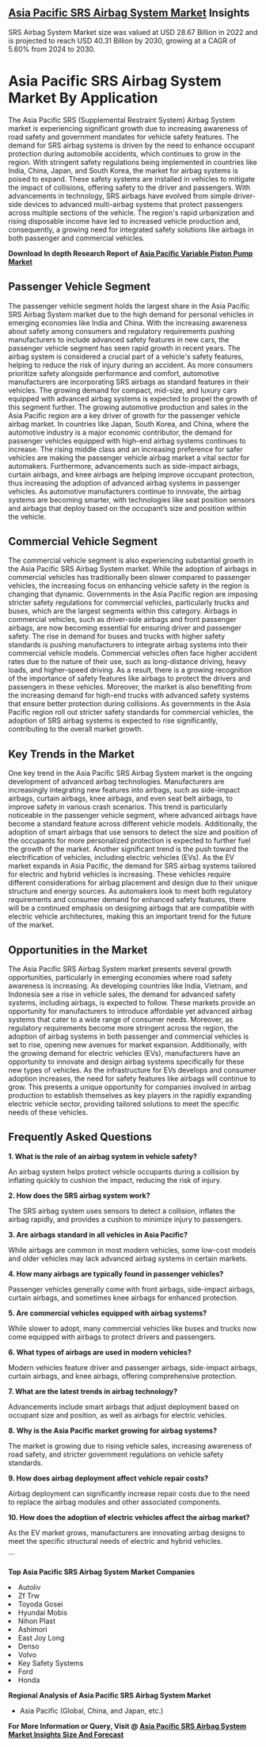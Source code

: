 <h2><a href="https://www.verifiedmarketreports.com/download-sample/?rid=121998&amp;utm_source=Github-Feb&amp;utm_medium=219" target="_blank">Asia Pacific SRS Airbag System Market</a> Insights</h2><p>SRS Airbag System Market size was valued at USD 28.67 Billion in 2022 and is projected to reach USD 40.31 Billion by 2030, growing at a CAGR of 5.60% from 2024 to 2030.</p><p><h1>Asia Pacific SRS Airbag System Market By Application</h1> <p>The Asia Pacific SRS (Supplemental Restraint System) Airbag System market is experiencing significant growth due to increasing awareness of road safety and government mandates for vehicle safety features. The demand for SRS airbag systems is driven by the need to enhance occupant protection during automobile accidents, which continues to grow in the region. With stringent safety regulations being implemented in countries like India, China, Japan, and South Korea, the market for airbag systems is poised to expand. These safety systems are installed in vehicles to mitigate the impact of collisions, offering safety to the driver and passengers. With advancements in technology, SRS airbags have evolved from simple driver-side devices to advanced multi-airbag systems that protect passengers across multiple sections of the vehicle. The region's rapid urbanization and rising disposable income have led to increased vehicle production and, consequently, a growing need for integrated safety solutions like airbags in both passenger and commercial vehicles. <p><strong>Download In depth Research Report of <a href="https://www.verifiedmarketreports.com/download-sample/?rid=236118&amp;utm_source=Pulse-Dec&amp;utm_medium=219" target="_blank">Asia Pacific Variable Piston Pump Market</a></strong></p> </p> <h2>Passenger Vehicle Segment</h2> <p>The passenger vehicle segment holds the largest share in the Asia Pacific SRS Airbag System market due to the high demand for personal vehicles in emerging economies like India and China. With the increasing awareness about safety among consumers and regulatory requirements pushing manufacturers to include advanced safety features in new cars, the passenger vehicle segment has seen rapid growth in recent years. The airbag system is considered a crucial part of a vehicle's safety features, helping to reduce the risk of injury during an accident. As more consumers prioritize safety alongside performance and comfort, automotive manufacturers are incorporating SRS airbags as standard features in their vehicles. The growing demand for compact, mid-size, and luxury cars equipped with advanced airbag systems is expected to propel the growth of this segment further. The growing automotive production and sales in the Asia Pacific region are a key driver of growth for the passenger vehicle airbag market. In countries like Japan, South Korea, and China, where the automotive industry is a major economic contributor, the demand for passenger vehicles equipped with high-end airbag systems continues to increase. The rising middle class and an increasing preference for safer vehicles are making the passenger vehicle airbag market a vital sector for automakers. Furthermore, advancements such as side-impact airbags, curtain airbags, and knee airbags are helping improve occupant protection, thus increasing the adoption of advanced airbag systems in passenger vehicles. As automotive manufacturers continue to innovate, the airbag systems are becoming smarter, with technologies like seat position sensors and airbags that deploy based on the occupant’s size and position within the vehicle. <h2>Commercial Vehicle Segment</h2> <p>The commercial vehicle segment is also experiencing substantial growth in the Asia Pacific SRS Airbag System market. While the adoption of airbags in commercial vehicles has traditionally been slower compared to passenger vehicles, the increasing focus on enhancing vehicle safety in the region is changing that dynamic. Governments in the Asia Pacific region are imposing stricter safety regulations for commercial vehicles, particularly trucks and buses, which are the largest segments within this category. Airbags in commercial vehicles, such as driver-side airbags and front passenger airbags, are now becoming essential for ensuring driver and passenger safety. The rise in demand for buses and trucks with higher safety standards is pushing manufacturers to integrate airbag systems into their commercial vehicle models. Commercial vehicles often face higher accident rates due to the nature of their use, such as long-distance driving, heavy loads, and higher-speed driving. As a result, there is a growing recognition of the importance of safety features like airbags to protect the drivers and passengers in these vehicles. Moreover, the market is also benefiting from the increasing demand for high-end trucks with advanced safety systems that ensure better protection during collisions. As governments in the Asia Pacific region roll out stricter safety standards for commercial vehicles, the adoption of SRS airbag systems is expected to rise significantly, contributing to the overall market growth. <h2>Key Trends in the Market</h2> <p>One key trend in the Asia Pacific SRS Airbag System market is the ongoing development of advanced airbag technologies. Manufacturers are increasingly integrating new features into airbags, such as side-impact airbags, curtain airbags, knee airbags, and even seat belt airbags, to improve safety in various crash scenarios. This trend is particularly noticeable in the passenger vehicle segment, where advanced airbags have become a standard feature across different vehicle models. Additionally, the adoption of smart airbags that use sensors to detect the size and position of the occupants for more personalized protection is expected to further fuel the growth of the market. Another significant trend is the push toward the electrification of vehicles, including electric vehicles (EVs). As the EV market expands in Asia Pacific, the demand for SRS airbag systems tailored for electric and hybrid vehicles is increasing. These vehicles require different considerations for airbag placement and design due to their unique structure and energy sources. As automakers look to meet both regulatory requirements and consumer demand for enhanced safety features, there will be a continued emphasis on designing airbags that are compatible with electric vehicle architectures, making this an important trend for the future of the market. <h2>Opportunities in the Market</h2> <p>The Asia Pacific SRS Airbag System market presents several growth opportunities, particularly in emerging economies where road safety awareness is increasing. As developing countries like India, Vietnam, and Indonesia see a rise in vehicle sales, the demand for advanced safety systems, including airbags, is expected to follow. These markets provide an opportunity for manufacturers to introduce affordable yet advanced airbag systems that cater to a wide range of consumer needs. Moreover, as regulatory requirements become more stringent across the region, the adoption of airbag systems in both passenger and commercial vehicles is set to rise, opening new avenues for market expansion. Additionally, with the growing demand for electric vehicles (EVs), manufacturers have an opportunity to innovate and design airbag systems specifically for these new types of vehicles. As the infrastructure for EVs develops and consumer adoption increases, the need for safety features like airbags will continue to grow. This presents a unique opportunity for companies involved in airbag production to establish themselves as key players in the rapidly expanding electric vehicle sector, providing tailored solutions to meet the specific needs of these vehicles. <h2>Frequently Asked Questions</h2> <p><strong>1. What is the role of an airbag system in vehicle safety?</strong></p> <p>An airbag system helps protect vehicle occupants during a collision by inflating quickly to cushion the impact, reducing the risk of injury.</p> <p><strong>2. How does the SRS airbag system work?</strong></p> <p>The SRS airbag system uses sensors to detect a collision, inflates the airbag rapidly, and provides a cushion to minimize injury to passengers.</p> <p><strong>3. Are airbags standard in all vehicles in Asia Pacific?</strong></p> <p>While airbags are common in most modern vehicles, some low-cost models and older vehicles may lack advanced airbag systems in certain markets.</p> <p><strong>4. How many airbags are typically found in passenger vehicles?</strong></p> <p>Passenger vehicles generally come with front airbags, side-impact airbags, curtain airbags, and sometimes knee airbags for enhanced protection.</p> <p><strong>5. Are commercial vehicles equipped with airbag systems?</strong></p> <p>While slower to adopt, many commercial vehicles like buses and trucks now come equipped with airbags to protect drivers and passengers.</p> <p><strong>6. What types of airbags are used in modern vehicles?</strong></p> <p>Modern vehicles feature driver and passenger airbags, side-impact airbags, curtain airbags, and knee airbags, offering comprehensive protection.</p> <p><strong>7. What are the latest trends in airbag technology?</strong></p> <p>Advancements include smart airbags that adjust deployment based on occupant size and position, as well as airbags for electric vehicles.</p> <p><strong>8. Why is the Asia Pacific market growing for airbag systems?</strong></p> <p>The market is growing due to rising vehicle sales, increasing awareness of road safety, and stricter government regulations on vehicle safety standards.</p> <p><strong>9. How does airbag deployment affect vehicle repair costs?</strong></p> <p>Airbag deployment can significantly increase repair costs due to the need to replace the airbag modules and other associated components.</p> <p><strong>10. How does the adoption of electric vehicles affect the airbag market?</strong></p> <p>As the EV market grows, manufacturers are innovating airbag designs to meet the specific structural needs of electric and hybrid vehicles.</p> ```</p><p><strong>Top Asia Pacific SRS Airbag System Market Companies</strong></p><div data-test-id=""><p><li>Autoliv</li><li> Zf Trw</li><li> Toyoda Gosei</li><li> Hyundai Mobis</li><li> Nihon Plast</li><li> Ashimori</li><li> East Joy Long</li><li> Denso</li><li> Volvo</li><li> Key Safety Systems</li><li> Ford</li><li> Honda</li></p><div><strong>Regional Analysis of&nbsp;Asia Pacific SRS Airbag System Market</strong></div><ul><li dir="ltr"><p dir="ltr">Asia Pacific (Global, China, and Japan, etc.)</p></li></ul><p><strong>For More Information or Query, Visit @&nbsp;</strong><strong><a href="https://www.verifiedmarketreports.com/product/global-srs-airbag-system-market-2019-by-manufacturers-regions-type-and-application-forecast-to-2024/?utm_source=Github-Feb&amp;utm_medium=219" target="_blank">Asia Pacific SRS Airbag System Market Insights Size And Forecast</a></strong></p></div><h2>&nbsp;</h2><div data-test-id="">&nbsp;</div>
